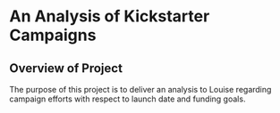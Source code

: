 # An Analysis of Kickstarter Campaigns
## Overview of Project
The purpose of this project is to deliver an analysis to Louise regarding campaign efforts with respect to launch date and funding goals. 

